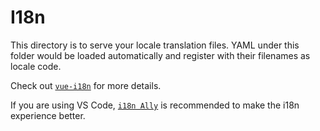 # I18n

This directory is to serve your locale translation files. YAML under this folder would be loaded automatically and register with their filenames as locale code.

Check out [`vue-i18n`](https://github.com/intlify/vue-i18n-next) for more details.

If you are using VS Code, [`i18n Ally`](https://github.com/lokalise/i18n-ally) is recommended to make the i18n experience better.
